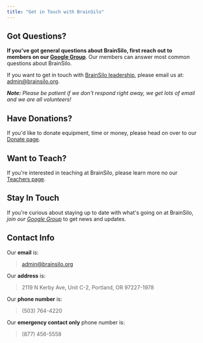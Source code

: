 ```yaml
---
title: "Get in Touch with BrainSilo"
---
```



## Got Questions?

**If you've got general questions about BrainSilo, first reach out to members on our [Google Group](https://groups.google.com/forum/#!forum/pdxhackerspace)**. Our members can answer most common questions about BrainSilo.

If you want to get in touch with [BrainSilo leadership](/about/leadership/), please email us at: [admin@brainsilo.org](mailto:admin@brainsilo.org).

***Note:** Please be patient if we don't respond right away, we get lots of email and we are all volunteers!*


## Have Donations?

If you'd like to donate equipment, time or money, please head on over to our [Donate page](/donate/).


## Want to Teach?

If you're interested in teaching at BrainSilo, please learn more no our [Teachers page](/about/teaching/).


## Stay In Touch

If you're curious about staying up to date with what's going on at BrainSilo, *join our [Google Group][google-group]* to get news and updates.


## Contact Info

Our **email** is:

> [admin@brainsilo.org](mailto:admin@brainsilo.org)

Our **address** is:

> 2119 N Kerby Ave, Unit C-2, Portland, OR 97227-1978

Our **phone number** is:

>  (503) 764-4220

Our **emergency contact only** phone number is:

> (877) 456-5558

[google-group]: https://groups.google.com/forum/#!forum/pdxhackerspace
